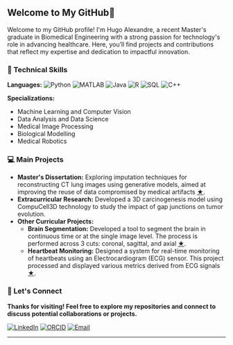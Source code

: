 ## Welcome to My GitHub👋

Welcome to my GitHub profile! I'm Hugo Alexandre, a recent Master's graduate in Biomedical Engineering with a strong passion for technology's role in advancing healthcare. Here, you’ll find projects and contributions that reflect my expertise and dedication to impactful innovation.

### 🧠 Technical Skills

**Languages:**
![Python](https://img.shields.io/badge/-Python-3776AB?logo=python&logoColor=white&style=flat-square)
![MATLAB](https://img.shields.io/badge/-MATLAB-0076A8?logo=matlab&logoColor=white&style=flat-square)
![Java](https://img.shields.io/badge/-Java-007396?logo=java&logoColor=white&style=flat-square)
![R](https://img.shields.io/badge/-R-276DC3?logo=r&logoColor=white&style=flat-square)
![SQL](https://img.shields.io/badge/-SQL-CC2927?logo=microsoftsqlserver&logoColor=white&style=flat-square)
![C++](https://img.shields.io/badge/-C++-00599C?logo=cplusplus&logoColor=white&style=flat-square)

**Specializations:**
  - Machine Learning and Computer Vision
  - Data Analysis and Data Science
  - Medical Image Processing
  - Biological Modelling
  - Medical Robotics

### 💻 Main Projects

- **Master's Dissertation:** Exploring imputation techniques for reconstructing CT lung images using generative models, aimed at improving the reuse of data compromised by medical artifacts [★](https://github.com/hugo-tomas/Exploring-imputation-in-lung-CT).
- **Extracurricular Research:** Developed a 3D carcinogenesis model using CompuCell3D technology to study the impact of gap junctions on tumor evolution.
- **Other Curricular Projects:**
  - **Brain Segmentation:** Developed a tool to segment the brain in continuous time or at the single image level. The process is performed across 3 cuts: coronal, sagittal, and axial [★](https://github.com/hugo-tomas/Brain_Segmentation_App).
  - **Heartbeat Monitoring:** Designed a system for real-time monitoring of heartbeats using an Electrocardiogram (ECG) sensor. This project processed and displayed various metrics derived from ECG signals [★](https://github.com/hugo-tomas/Heartbeat_Monitoring).

### 🚀 Let's Connect
**Thanks for visiting! Feel free to explore my repositories and connect to discuss potential collaborations or projects.**

[![LinkedIn](https://img.shields.io/badge/LinkedIn-blue?logo=linkedin&style=for-the-badge)](http://www.linkedin.com/in/hugo-tomas-alexandre)
[![ORCID](https://img.shields.io/badge/ORCID-green?logo=orcid&style=for-the-badge)](https://orcid.org/0009-0002-4579-3713)
[![Email](https://img.shields.io/badge/Email-blue?logo=outlook&style=for-the-badge)](mailto:hugotomas.2001@outlook.pt)

---
